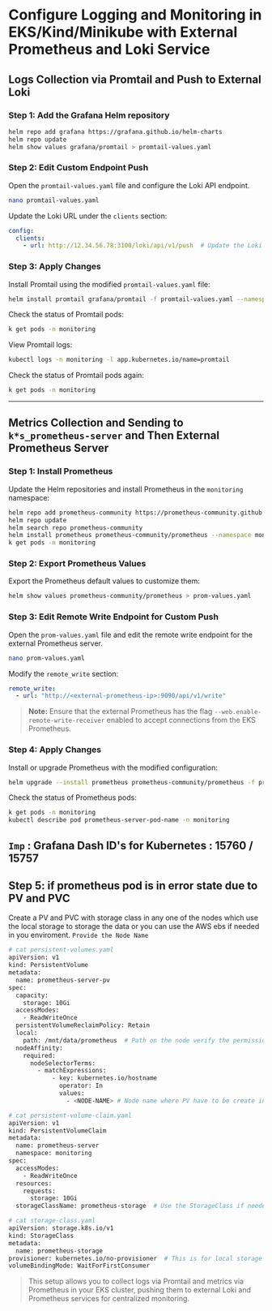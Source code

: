# Configure Logging and Monitoring in EKS/Kind/Minikube with External Prometheus and Loki Service

## Logs Collection via Promtail and Push to External Loki

### Step 1: Add the Grafana Helm repository

```bash
helm repo add grafana https://grafana.github.io/helm-charts
helm repo update
helm show values grafana/promtail > promtail-values.yaml
```

### Step 2: Edit Custom Endpoint Push

Open the `promtail-values.yaml` file and configure the Loki API endpoint.

```bash
nano promtail-values.yaml
```

Update the Loki URL under the `clients` section:

```yaml
config:
  clients:
    - url: http://12.34.56.78:3100/loki/api/v1/push  # Update the Loki API endpoint
```

### Step 3: Apply Changes

Install Promtail using the modified `promtail-values.yaml` file:

```bash
helm install promtail grafana/promtail -f promtail-values.yaml --namespace monitoring --create-namespace
```

Check the status of Promtail pods:

```bash
k get pods -n monitoring
```

View Promtail logs:

```bash
kubectl logs -n monitoring -l app.kubernetes.io/name=promtail
```

Check the status of Promtail pods again:

```bash
k get pods -n monitoring
```

---

## Metrics Collection and Sending to `k*s_prometheus-server` and Then External Prometheus Server

### Step 1: Install Prometheus

Update the Helm repositories and install Prometheus in the `monitoring` namespace:

```bash
helm repo add prometheus-community https://prometheus-community.github.io/helm-charts
helm repo update
helm search repo prometheus-community
helm install prometheus prometheus-community/prometheus --namespace monitoring --create-namespace
k get pods -n monitoring
```

### Step 2: Export Prometheus Values

Export the Prometheus default values to customize them:

```bash
helm show values prometheus-community/prometheus > prom-values.yaml
```

### Step 3: Edit Remote Write Endpoint for Custom Push

Open the `prom-values.yaml` file and edit the remote write endpoint for the external Prometheus server.

```bash
nano prom-values.yaml
```

Modify the `remote_write` section:

```yaml
remote_write:
  - url: "http://<external-prometheus-ip>:9090/api/v1/write"
```

> **Note:** Ensure that the external Prometheus has the flag `--web.enable-remote-write-receiver` enabled to accept connections from the EKS Prometheus.

### Step 4: Apply Changes

Install or upgrade Prometheus with the modified configuration:

```bash
helm upgrade --install prometheus prometheus-community/prometheus -f prom-values.yaml --namespace monitoring
```

Check the status of Prometheus pods:

```bash
k get pods -n monitoring
kubectl describe pod prometheus-server-pod-name -n monitoring
```

`Imp` : Grafana Dash ID's for Kubernetes : 15760 / 15757
---

## Step 5: if prometheus pod is in error state due to PV and PVC 

Create a PV and PVC with storage class in any one of the nodes which use the local storage to storage the data or you can use the AWS ebs if needed in you enviroment. `Provide the Node Name`

```bash
# cat persistent-volumes.yaml 
apiVersion: v1
kind: PersistentVolume
metadata:
  name: prometheus-server-pv
spec:
  capacity:
    storage: 10Gi
  accessModes:
    - ReadWriteOnce
  persistentVolumeReclaimPolicy: Retain
  local:
    path: /mnt/data/prometheus  # Path on the node verify the permissions of this dir 
  nodeAffinity:
    required:
      nodeSelectorTerms:
        - matchExpressions:
            - key: kubernetes.io/hostname
              operator: In
              values:
                - <NODE-NAME> # Node name where PV have to be create in local storage /mnt/data/prometheus

# cat persistent-volume-claim.yaml 
apiVersion: v1
kind: PersistentVolumeClaim
metadata:
  name: prometheus-server
  namespace: monitoring
spec:
  accessModes:
    - ReadWriteOnce
  resources:
    requests:
      storage: 10Gi
  storageClassName: prometheus-storage  # Use the StorageClass if needed

# cat storage-class.yaml 
apiVersion: storage.k8s.io/v1
kind: StorageClass
metadata:
  name: prometheus-storage
provisioner: kubernetes.io/no-provisioner  # This is for local storage (not cloud)
volumeBindingMode: WaitForFirstConsumer
```

> This setup allows you to collect logs via Promtail and metrics via Prometheus in your EKS cluster, pushing them to external Loki and Prometheus services for centralized monitoring.